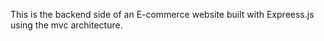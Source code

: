 This is the backend side of an E-commerce website built with Expreess.js using the mvc architecture.

